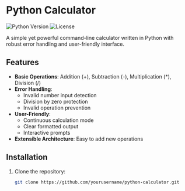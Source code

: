 # Python Calculator

![Python Version](https://img.shields.io/badge/python-3.6+-blue.svg)
![License](https://img.shields.io/badge/license-MIT-green.svg)

A simple yet powerful command-line calculator written in Python with robust error handling and user-friendly interface.

## Features

- **Basic Operations**: Addition (+), Subtraction (-), Multiplication (*), Division (/)
- **Error Handling**: 
  - Invalid number input detection
  - Division by zero protection
  - Invalid operation prevention
- **User-Friendly**:
  - Continuous calculation mode
  - Clear formatted output
  - Interactive prompts
- **Extensible Architecture**: Easy to add new operations

## Installation

1. Clone the repository:
   ```bash
   git clone https://github.com/yourusername/python-calculator.git
